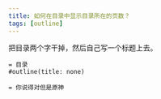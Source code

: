 ```yaml
---
title: 如何在目录中显示目录所在的页数？
tags: [outline]
---
```


把目录两个字干掉，然后自己写一个标题上去。

```typst
= 目录
#outline(title: none)

= 你说得对但是原神
```
